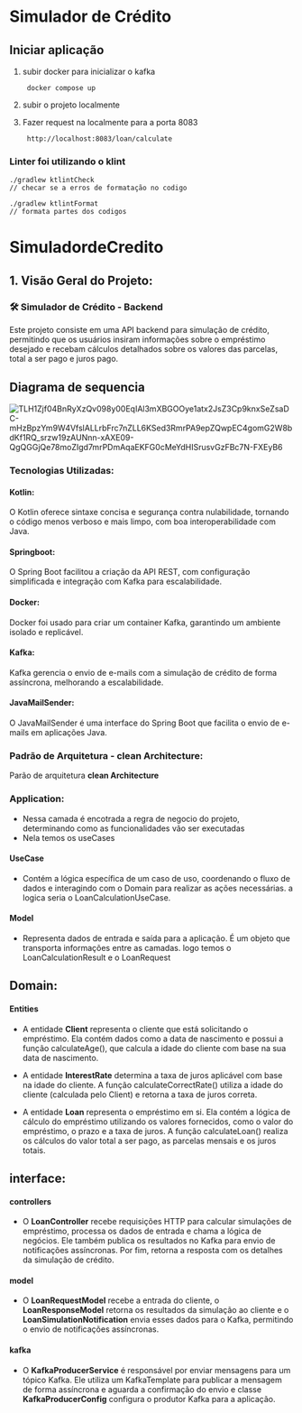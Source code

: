 # Simulador de Crédito

## Iniciar aplicação
1. subir docker para inicializar o kafka

   
        docker compose up
3. subir o projeto localmente
4. Fazer request na localmente para a porta 8083
    
        http://localhost:8083/loan/calculate
    
### Linter foi utilizando o klint
    ./gradlew ktlintCheck
    // checar se a erros de formatação no codigo 

    ./gradlew ktlintFormat 
    // formata partes dos codigos



# SimuladordeCredito

## 1. Visão Geral do Projeto:
### 🛠️ Simulador de Crédito - Backend
Este projeto consiste em uma API backend para simulação de crédito, permitindo que os usuários insiram informações sobre o empréstimo desejado e recebam cálculos detalhados sobre os valores das parcelas, total a ser pago e juros pago.


## Diagrama de sequencia

![TLH1Zjf04BnRyXzQv098y00EqIAl3mXBGOOye1atx2JsZ3Cp9knxSeZsaDC-mHzBpzYm9W4VfslALLrbFrc7nZLL6KSed3RmrPA9epZQwpEC4gomG2W8bdKf1RQ_srzw19zAUNnn-xAXE09-QgQGGjQe78moZIgd7mrPDmAqaEKFG0cMeYdHISrusvGzFBc7N-FXEyB6](https://github.com/user-attachments/assets/44e2f4ce-0f3a-4a10-acc2-1b7d2390b2e5)


### Tecnologias Utilizadas:
#### Kotlin:
O Kotlin oferece sintaxe concisa e segurança contra nulabilidade, tornando o código menos verboso e mais limpo, com boa interoperabilidade com Java.

#### Springboot:
O Spring Boot facilitou a criação da API REST, com configuração simplificada e integração com Kafka para escalabilidade.

#### Docker:
Docker foi usado para criar um container Kafka, garantindo um ambiente isolado e replicável.

#### Kafka:
Kafka gerencia o envio de e-mails com a simulação de crédito de forma assíncrona, melhorando a escalabilidade.
#### JavaMailSender:
O JavaMailSender é uma interface do Spring Boot que facilita o envio de e-mails em aplicações Java. 

### Padrão de Arquitetura - clean Architecture:
Parão de arquitetura **clean Architecture** 

### Application:
*    Nessa camada é encotrada a regra de negocio do projeto, determinando como as funcionalidades vão ser executadas
*    Nela temos os useCases
  ####  UseCase
*    Contém a lógica específica de um caso de uso, coordenando o fluxo de dados e interagindo com o Domain para realizar as ações necessárias. a logica seria o LoanCalculationUseCase.
####   Model
*    Representa dados de entrada e saída para a aplicação. É um objeto que transporta informações entre as camadas. logo temos o LoanCalculationResult e o LoanRequest



## Domain:
####   Entities
*    A entidade **Client** representa o cliente que está solicitando o empréstimo. Ela contém dados como a data de nascimento e possui a função calculateAge(), que calcula a idade do cliente com base na sua data de nascimento.

*    A entidade **InterestRate** determina a taxa de juros aplicável com base na idade do cliente. A função calculateCorrectRate() utiliza a idade do cliente (calculada pelo Client) e retorna a taxa de juros correta.

*    A entidade **Loan** representa o empréstimo em si. Ela contém a lógica de cálculo do empréstimo utilizando os valores fornecidos, como o valor do empréstimo, o prazo e a taxa de juros. A função calculateLoan() realiza os cálculos do valor total a ser pago, as parcelas mensais e os juros totais.

## interface:
#### controllers
* O **LoanController** recebe requisições HTTP para calcular simulações de empréstimo, processa os dados de entrada e chama a lógica de negócios. Ele também publica os resultados no Kafka para envio de notificações assíncronas. Por fim, retorna a resposta com os detalhes da simulação de crédito.
#### model
*  O **LoanRequestModel** recebe a entrada do cliente, o **LoanResponseModel** retorna os resultados da simulação ao cliente e o **LoanSimulationNotification** envia esses dados para o Kafka, permitindo o envio de notificações assíncronas.
#### kafka
* O **KafkaProducerService** é responsável por enviar mensagens para um tópico Kafka. Ele utiliza um KafkaTemplate para publicar a mensagem de forma assíncrona e aguarda a confirmação do envio e classe **KafkaProducerConfig** configura o produtor Kafka para a aplicação.
